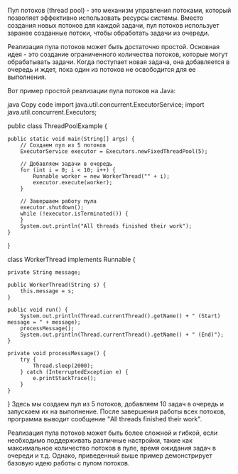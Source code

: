 Пул потоков (thread pool) - это механизм управления потоками, который позволяет эффективно использовать ресурсы системы. Вместо создания новых потоков для каждой задачи, пул потоков использует заранее созданные потоки, чтобы обработать задачи из очереди.

Реализация пула потоков может быть достаточно простой. Основная идея - это создание ограниченного количества потоков, которые могут обрабатывать задачи. Когда поступает новая задача, она добавляется в очередь и ждет, пока один из потоков не освободится для ее выполнения.

Вот пример простой реализации пула потоков на Java:

java
Copy code
import java.util.concurrent.ExecutorService;
import java.util.concurrent.Executors;

public class ThreadPoolExample {

    public static void main(String[] args) {
        // Создаем пул из 5 потоков
        ExecutorService executor = Executors.newFixedThreadPool(5);

        // Добавляем задачи в очередь
        for (int i = 0; i < 10; i++) {
            Runnable worker = new WorkerThread("" + i);
            executor.execute(worker);
        }

        // Завершаем работу пула
        executor.shutdown();
        while (!executor.isTerminated()) {
        }
        System.out.println("All threads finished their work");
    }
}

class WorkerThread implements Runnable {

    private String message;

    public WorkerThread(String s) {
        this.message = s;
    }

    public void run() {
        System.out.println(Thread.currentThread().getName() + " (Start) message = " + message);
        processMessage();
        System.out.println(Thread.currentThread().getName() + " (End)");
    }

    private void processMessage() {
        try {
            Thread.sleep(2000);
        } catch (InterruptedException e) {
            e.printStackTrace();
        }
    }
}
Здесь мы создаем пул из 5 потоков, добавляем 10 задач в очередь и запускаем их на выполнение. После завершения работы всех потоков, программа выводит сообщение "All threads finished their work".

Реализация пула потоков может быть более сложной и гибкой, если необходимо поддерживать различные настройки, такие как максимальное количество потоков в пуле, время ожидания задач в очереди и т.д. Однако, приведенный выше пример демонстрирует базовую идею работы с пулом потоков.